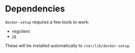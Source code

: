 # Dependencies

`docker-setup` requires a few tools to work:

- regclient
- jq

These will be installed automatically to `/var/lib/docker-setup`.